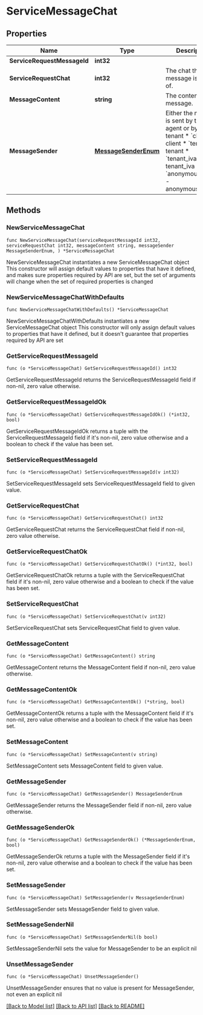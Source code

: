 # ServiceMessageChat

## Properties

Name | Type | Description | Notes
------------ | ------------- | ------------- | -------------
**ServiceRequestMessageId** | **int32** |  | [readonly] 
**ServiceRequestChat** | **int32** | The chat this message is a part of. | 
**MessageContent** | **string** | The content of the message. | 
**MessageSender** | [**MessageSenderEnum**](MessageSenderEnum.md) | Either the message is sent by the agent or by the tenant  * &#x60;client&#x60; - client * &#x60;tenant&#x60; - tenant * &#x60;tenant_iva&#x60; - tenant_iva * &#x60;anonymous_client&#x60; - anonymous_client | 

## Methods

### NewServiceMessageChat

`func NewServiceMessageChat(serviceRequestMessageId int32, serviceRequestChat int32, messageContent string, messageSender MessageSenderEnum, ) *ServiceMessageChat`

NewServiceMessageChat instantiates a new ServiceMessageChat object
This constructor will assign default values to properties that have it defined,
and makes sure properties required by API are set, but the set of arguments
will change when the set of required properties is changed

### NewServiceMessageChatWithDefaults

`func NewServiceMessageChatWithDefaults() *ServiceMessageChat`

NewServiceMessageChatWithDefaults instantiates a new ServiceMessageChat object
This constructor will only assign default values to properties that have it defined,
but it doesn't guarantee that properties required by API are set

### GetServiceRequestMessageId

`func (o *ServiceMessageChat) GetServiceRequestMessageId() int32`

GetServiceRequestMessageId returns the ServiceRequestMessageId field if non-nil, zero value otherwise.

### GetServiceRequestMessageIdOk

`func (o *ServiceMessageChat) GetServiceRequestMessageIdOk() (*int32, bool)`

GetServiceRequestMessageIdOk returns a tuple with the ServiceRequestMessageId field if it's non-nil, zero value otherwise
and a boolean to check if the value has been set.

### SetServiceRequestMessageId

`func (o *ServiceMessageChat) SetServiceRequestMessageId(v int32)`

SetServiceRequestMessageId sets ServiceRequestMessageId field to given value.


### GetServiceRequestChat

`func (o *ServiceMessageChat) GetServiceRequestChat() int32`

GetServiceRequestChat returns the ServiceRequestChat field if non-nil, zero value otherwise.

### GetServiceRequestChatOk

`func (o *ServiceMessageChat) GetServiceRequestChatOk() (*int32, bool)`

GetServiceRequestChatOk returns a tuple with the ServiceRequestChat field if it's non-nil, zero value otherwise
and a boolean to check if the value has been set.

### SetServiceRequestChat

`func (o *ServiceMessageChat) SetServiceRequestChat(v int32)`

SetServiceRequestChat sets ServiceRequestChat field to given value.


### GetMessageContent

`func (o *ServiceMessageChat) GetMessageContent() string`

GetMessageContent returns the MessageContent field if non-nil, zero value otherwise.

### GetMessageContentOk

`func (o *ServiceMessageChat) GetMessageContentOk() (*string, bool)`

GetMessageContentOk returns a tuple with the MessageContent field if it's non-nil, zero value otherwise
and a boolean to check if the value has been set.

### SetMessageContent

`func (o *ServiceMessageChat) SetMessageContent(v string)`

SetMessageContent sets MessageContent field to given value.


### GetMessageSender

`func (o *ServiceMessageChat) GetMessageSender() MessageSenderEnum`

GetMessageSender returns the MessageSender field if non-nil, zero value otherwise.

### GetMessageSenderOk

`func (o *ServiceMessageChat) GetMessageSenderOk() (*MessageSenderEnum, bool)`

GetMessageSenderOk returns a tuple with the MessageSender field if it's non-nil, zero value otherwise
and a boolean to check if the value has been set.

### SetMessageSender

`func (o *ServiceMessageChat) SetMessageSender(v MessageSenderEnum)`

SetMessageSender sets MessageSender field to given value.


### SetMessageSenderNil

`func (o *ServiceMessageChat) SetMessageSenderNil(b bool)`

 SetMessageSenderNil sets the value for MessageSender to be an explicit nil

### UnsetMessageSender
`func (o *ServiceMessageChat) UnsetMessageSender()`

UnsetMessageSender ensures that no value is present for MessageSender, not even an explicit nil

[[Back to Model list]](../README.md#documentation-for-models) [[Back to API list]](../README.md#documentation-for-api-endpoints) [[Back to README]](../README.md)


